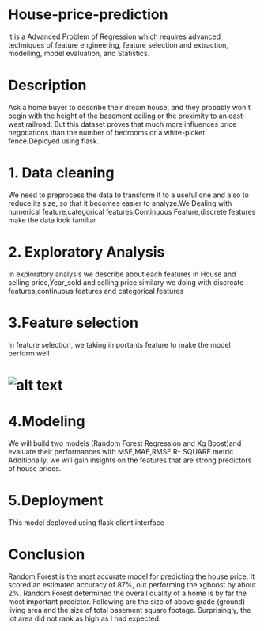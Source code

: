 # House-price-prediction
it is a Advanced Problem of Regression which requires advanced techniques of feature engineering, feature selection and extraction, modelling, model evaluation, and Statistics.
# Description
Ask a home buyer to describe their dream house, and they probably won't begin with the height of the basement ceiling or the proximity to an east-west railroad. But this  dataset proves that much more influences price negotiations than the number of bedrooms or a white-picket fence.Deployed using flask.
# 1. Data cleaning
   We need to preprocess the data to transform it to a useful one and also to reduce its size, so that it becomes easier to analyze.We Dealing with numerical feature,categorical features,Continuous Feature,discrete features make the data look familiar 
# 2. Exploratory Analysis
   In exploratory analysis we describe about each features in House and selling price,Year_sold and selling price similary we doing with discreate features,continuous features and categorical features
# 3.Feature selection
   In feature selection, we taking importants feature to make the model perform well

# ![alt text](C:/Users/computer/Desktop/download.jpg)
# 4.Modeling
We will build two models (Random Forest Regression and Xg Boost)and evaluate their performances with MSE,MAE,RMSE,R- SQUARE metric Additionally, we will gain insights on the features that are strong predictors of house prices.
# 5.Deployment
 This model deployed using flask client interface
# Conclusion
Random Forest is the most accurate model for predicting the house price. It scored an estimated accuracy of 87%, out performing the xgboost by about 2%. Random Forest determined the overall quality of a home is by far the most important predictor. Following are the size of above grade (ground) living area and the size of total basement square footage. Surprisingly, the lot area did not rank as high as I had expected.
 

